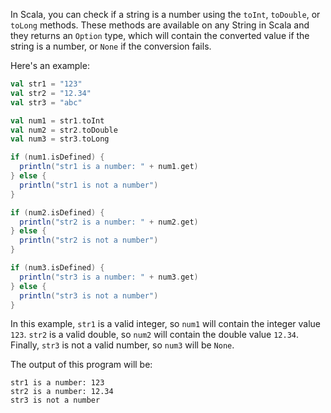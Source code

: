 In Scala, you can check if a string is a number using the `toInt`, `toDouble`, or `toLong` methods. These methods are available on any String in Scala and they returns an `Option` type, which will contain the converted value if the string is a number, or `None` if the conversion fails.

Here's an example:

```scala
val str1 = "123"
val str2 = "12.34"
val str3 = "abc"

val num1 = str1.toInt
val num2 = str2.toDouble
val num3 = str3.toLong

if (num1.isDefined) {
  println("str1 is a number: " + num1.get)
} else {
  println("str1 is not a number")
}

if (num2.isDefined) {
  println("str2 is a number: " + num2.get)
} else {
  println("str2 is not a number")
}

if (num3.isDefined) {
  println("str3 is a number: " + num3.get)
} else {
  println("str3 is not a number")
}
```

In this example, `str1` is a valid integer, so `num1` will contain the integer value `123`. `str2` is a valid double, so `num2` will contain the double value `12.34`. Finally, `str3` is not a valid number, so `num3` will be `None`.

The output of this program will be:

```
str1 is a number: 123
str2 is a number: 12.34
str3 is not a number
```